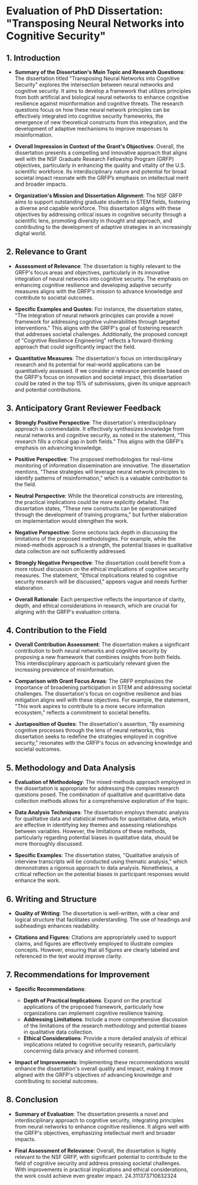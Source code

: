 # Evaluation of PhD Dissertation: "Transposing Neural Networks into Cognitive Security"

## 1. Introduction
- **Summary of the Dissertation's Main Topic and Research Questions**: 
  The dissertation titled "Transposing Neural Networks into Cognitive Security" explores the intersection between neural networks and cognitive security. It aims to develop a framework that utilizes principles from both artificial and biological neural networks to enhance cognitive resilience against misinformation and cognitive threats. The research questions focus on how these neural network principles can be effectively integrated into cognitive security frameworks, the emergence of new theoretical constructs from this integration, and the development of adaptive mechanisms to improve responses to misinformation.

- **Overall Impression in Context of the Grant's Objectives**: 
  Overall, the dissertation presents a compelling and innovative approach that aligns well with the NSF Graduate Research Fellowship Program (GRFP) objectives, particularly in enhancing the quality and vitality of the U.S. scientific workforce. Its interdisciplinary nature and potential for broad societal impact resonate with the GRFP’s emphasis on intellectual merit and broader impacts.

- **Organization's Mission and Dissertation Alignment**: 
  The NSF GRFP aims to support outstanding graduate students in STEM fields, fostering a diverse and capable workforce. This dissertation aligns with these objectives by addressing critical issues in cognitive security through a scientific lens, promoting diversity in thought and approach, and contributing to the development of adaptive strategies in an increasingly digital world.

## 2. Relevance to Grant
- **Assessment of Relevance**: 
  The dissertation is highly relevant to the GRFP's focus areas and objectives, particularly in its innovative integration of neural networks into cognitive security. The emphasis on enhancing cognitive resilience and developing adaptive security measures aligns with the GRFP's mission to advance knowledge and contribute to societal outcomes.

- **Specific Examples and Quotes**: 
  For instance, the dissertation states, "The integration of neural network principles can provide a novel framework for addressing cognitive vulnerabilities through targeted interventions." This aligns with the GRFP's goal of fostering research that addresses societal challenges. Additionally, the proposed concept of "Cognitive Resilience Engineering" reflects a forward-thinking approach that could significantly impact the field.

- **Quantitative Measures**: 
  The dissertation's focus on interdisciplinary research and its potential for real-world applications can be quantitatively assessed. If we consider a relevance percentile based on the GRFP's focus on innovation and societal impact, this dissertation could be rated in the top 15% of submissions, given its unique approach and potential contributions.

## 3. Anticipatory Grant Reviewer Feedback
- **Strongly Positive Perspective**: 
  The dissertation's interdisciplinary approach is commendable. It effectively synthesizes knowledge from neural networks and cognitive security, as noted in the statement, "This research fills a critical gap in both fields." This aligns with the GRFP's emphasis on advancing knowledge.

- **Positive Perspective**: 
  The proposed methodologies for real-time monitoring of information dissemination are innovative. The dissertation mentions, "These strategies will leverage neural network principles to identify patterns of misinformation," which is a valuable contribution to the field.

- **Neutral Perspective**: 
  While the theoretical constructs are interesting, the practical implications could be more explicitly detailed. The dissertation states, "These new constructs can be operationalized through the development of training programs," but further elaboration on implementation would strengthen the work.

- **Negative Perspective**: 
  Some sections lack depth in discussing the limitations of the proposed methodologies. For example, while the mixed-methods approach is a strength, the potential biases in qualitative data collection are not sufficiently addressed.

- **Strongly Negative Perspective**: 
  The dissertation could benefit from a more robust discussion on the ethical implications of cognitive security measures. The statement, "Ethical implications related to cognitive security research will be discussed," appears vague and needs further elaboration.

- **Overall Rationale**: 
  Each perspective reflects the importance of clarity, depth, and ethical considerations in research, which are crucial for aligning with the GRFP's evaluation criteria.

## 4. Contribution to the Field
- **Overall Contribution Assessment**: 
  The dissertation makes a significant contribution to both neural networks and cognitive security by proposing a new framework that combines insights from both fields. This interdisciplinary approach is particularly relevant given the increasing prevalence of misinformation.

- **Comparison with Grant Focus Areas**: 
  The GRFP emphasizes the importance of broadening participation in STEM and addressing societal challenges. The dissertation's focus on cognitive resilience and bias mitigation aligns well with these objectives. For example, the statement, "This work aspires to contribute to a more secure information ecosystem," reflects a commitment to societal benefits.

- **Juxtaposition of Quotes**: 
  The dissertation's assertion, "By examining cognitive processes through the lens of neural networks, this dissertation seeks to redefine the strategies employed in cognitive security," resonates with the GRFP's focus on advancing knowledge and societal outcomes.

## 5. Methodology and Data Analysis
- **Evaluation of Methodology**: 
  The mixed-methods approach employed in the dissertation is appropriate for addressing the complex research questions posed. The combination of qualitative and quantitative data collection methods allows for a comprehensive exploration of the topic.

- **Data Analysis Techniques**: 
  The dissertation employs thematic analysis for qualitative data and statistical methods for quantitative data, which are effective in identifying key themes and assessing relationships between variables. However, the limitations of these methods, particularly regarding potential biases in qualitative data, should be more thoroughly discussed.

- **Specific Examples**: 
  The dissertation states, "Qualitative analysis of interview transcripts will be conducted using thematic analysis," which demonstrates a rigorous approach to data analysis. Nonetheless, a critical reflection on the potential biases in participant responses would enhance the work.

## 6. Writing and Structure
- **Quality of Writing**: 
  The dissertation is well-written, with a clear and logical structure that facilitates understanding. The use of headings and subheadings enhances readability.

- **Citations and Figures**: 
  Citations are appropriately used to support claims, and figures are effectively employed to illustrate complex concepts. However, ensuring that all figures are clearly labeled and referenced in the text would improve clarity.

## 7. Recommendations for Improvement
- **Specific Recommendations**: 
  - **Depth of Practical Implications**: Expand on the practical applications of the proposed framework, particularly how organizations can implement cognitive resilience training.
  - **Addressing Limitations**: Include a more comprehensive discussion of the limitations of the research methodology and potential biases in qualitative data collection.
  - **Ethical Considerations**: Provide a more detailed analysis of ethical implications related to cognitive security research, particularly concerning data privacy and informed consent.

- **Impact of Improvements**: 
  Implementing these recommendations would enhance the dissertation's overall quality and impact, making it more aligned with the GRFP's objectives of advancing knowledge and contributing to societal outcomes.

## 8. Conclusion
- **Summary of Evaluation**: 
  The dissertation presents a novel and interdisciplinary approach to cognitive security, integrating principles from neural networks to enhance cognitive resilience. It aligns well with the GRFP's objectives, emphasizing intellectual merit and broader impacts.

- **Final Assessment of Relevance**: 
  Overall, the dissertation is highly relevant to the NSF GRFP, with significant potential to contribute to the field of cognitive security and address pressing societal challenges. With improvements in practical implications and ethical considerations, the work could achieve even greater impact. 24.311373710632324
